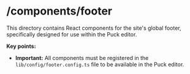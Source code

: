 # /components/footer

This directory contains React components for the site's global footer, specifically designed for use within the Puck editor.

**Key points:**

- **Important:** All components must be registered in the `lib/config/footer.config.ts` file to be available in the Puck editor.
